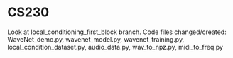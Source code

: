 # CS230
Look at local_conditioning_first_block branch.
Code files changed/created:
WaveNet_demo.py,
wavenet_model.py,
wavenet_training.py,
local_condition_dataset.py,
audio_data.py,
wav_to_npz.py,
midi_to_freq.py
